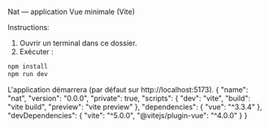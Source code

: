 Nat — application Vue minimale (Vite)

Instructions:

1. Ouvrir un terminal dans ce dossier.
2. Exécuter :

```cmd
npm install
npm run dev
```

L'application démarrera (par défaut sur http://localhost:5173).
{
  "name": "nat",
  "version": "0.0.0",
  "private": true,
  "scripts": {
    "dev": "vite",
    "build": "vite build",
    "preview": "vite preview"
  },
  "dependencies": {
    "vue": "^3.3.4"
  },
  "devDependencies": {
    "vite": "^5.0.0",
    "@vitejs/plugin-vue": "^4.0.0"
  }
}

